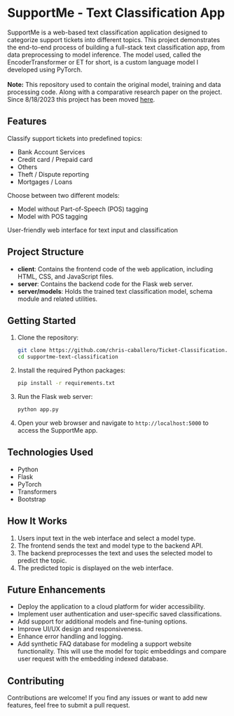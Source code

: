 # SupportMe - Text Classification App

SupportMe is a web-based text classification application designed to categorize support tickets into different topics. This project demonstrates the end-to-end process of building a full-stack text classification app, from data preprocessing to model inference. The model used, called the EncoderTransformer or ET for short, is a custom language model I developed using PyTorch.
<br><br>
**Note:** This repository used to contain the original model, training and data processing code. Along with a comparative research paper on the project. Since 8/18/2023 this project has been moved [here](https://github.com/chris-caballero/Ticket-Classification-Data.git).

## Features

Classify support tickets into predefined topics:
- Bank Account Services
- Credit card / Prepaid card
- Others
- Theft / Dispute reporting
- Mortgages / Loans

Choose between two different models:
- Model without Part-of-Speech (POS) tagging
- Model with POS tagging

User-friendly web interface for text input and classification

## Project Structure

- **client**: Contains the frontend code of the web application, including HTML, CSS, and JavaScript files.
- **server**: Contains the backend code for the Flask web server.
- **server/models**: Holds the trained text classification model, schema module and related utilities.

## Getting Started

1. Clone the repository:

   ```bash
   git clone https://github.com/chris-caballero/Ticket-Classification.git
   cd supportme-text-classification
   ```

2. Install the required Python packages:

   ```bash
   pip install -r requirements.txt
   ```

3. Run the Flask web server:

   ```bash
   python app.py
   ```

4. Open your web browser and navigate to `http://localhost:5000` to access the SupportMe app.

## Technologies Used

- Python
- Flask
- PyTorch
- Transformers
- Bootstrap

## How It Works

1. Users input text in the web interface and select a model type.
2. The frontend sends the text and model type to the backend API.
3. The backend preprocesses the text and uses the selected model to predict the topic.
4. The predicted topic is displayed on the web interface.

## Future Enhancements

- Deploy the application to a cloud platform for wider accessibility.
- Implement user authentication and user-specific saved classifications.
- Add support for additional models and fine-tuning options.
- Improve UI/UX design and responsiveness.
- Enhance error handling and logging.
- Add synthetic FAQ database for modeling a support website functionality. This will use the model for topic embeddings and compare user request with the embedding indexed database.

## Contributing

Contributions are welcome! If you find any issues or want to add new features, feel free to submit a pull request.

